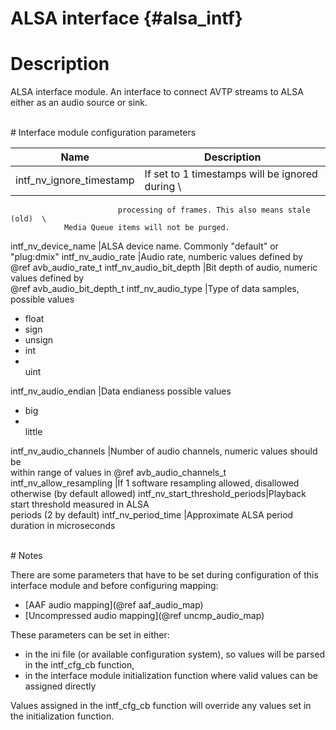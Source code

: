 ALSA interface {#alsa_intf}
==============

# Description

ALSA interface module. An interface to connect AVTP streams to ALSA either as an audio source or sink.

<br>
# Interface module configuration parameters

Name                      | Description
--------------------------|---------------------------
intf_nv_ignore_timestamp  | If set to 1 timestamps will be ignored during      \
                            processing of frames. This also means stale (old)  \
			    Media Queue items will not be purged.
intf_nv_device_name       |ALSA device name. Commonly "default" or "plug:dmix"
intf_nv_audio_rate        |Audio rate, numberic values defined by              \
                           @ref avb_audio_rate_t
intf_nv_audio_bit_depth   |Bit depth of audio, numeric values defined by       \
                           @ref avb_audio_bit_depth_t
intf_nv_audio_type        |Type of data samples, possible values <ul><li>float \
                           </li><li>sign</li><li>unsign</li><li>int</li><li>   \
                           uint</li></ul>
intf_nv_audio_endian      |Data endianess possible values <ul><li>big</li><li> \
                           little</li></ul>
intf_nv_audio_channels    |Number of audio channels, numeric values should be  \
                           within range of values in @ref avb_audio_channels_t
intf_nv_allow_resampling  |If 1 software resampling allowed, disallowed        \
                           otherwise (by default allowed)
intf_nv_start_threshold_periods|Playback start threshold measured in ALSA      \
                           periods (2 by default)
intf_nv_period_time       |Approximate ALSA period duration in microseconds

<br>
# Notes

There are some parameters that have to be set during configuration of this
interface module and before configuring mapping:
* [AAF audio mapping](@ref aaf_audio_map)
* [Uncompressed audio mapping](@ref uncmp_audio_map)

These parameters can be set in either:
* in the ini file (or available configuration system), so values will be parsed 
in the intf_cfg_cb function, 
* in the interface module initialization function where valid values can be 
assigned directly 

Values assigned in the intf_cfg_cb function will override any values set in the 
initialization function. 


